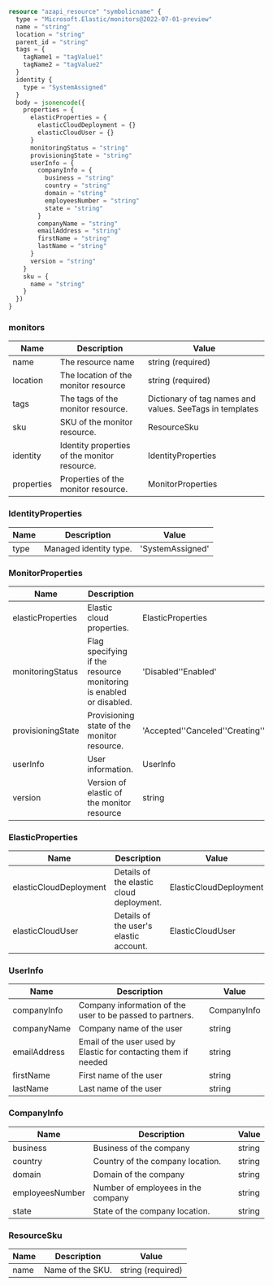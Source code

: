 ```terraform
resource "azapi_resource" "symbolicname" {
  type = "Microsoft.Elastic/monitors@2022-07-01-preview"
  name = "string"
  location = "string"
  parent_id = "string"
  tags = {
    tagName1 = "tagValue1"
    tagName2 = "tagValue2"
  }
  identity {
    type = "SystemAssigned"
  }
  body = jsonencode({
    properties = {
      elasticProperties = {
        elasticCloudDeployment = {}
        elasticCloudUser = {}
      }
      monitoringStatus = "string"
      provisioningState = "string"
      userInfo = {
        companyInfo = {
          business = "string"
          country = "string"
          domain = "string"
          employeesNumber = "string"
          state = "string"
        }
        companyName = "string"
        emailAddress = "string"
        firstName = "string"
        lastName = "string"
      }
      version = "string"
    }
    sku = {
      name = "string"
    }
  })
}

```

### monitors

| Name | Description | Value |
|-|-|-|
| name | The resource name | string (required) |
| location | The location of the monitor resource | string (required) |
| tags | The tags of the monitor resource. | Dictionary of tag names and values. SeeTags in templates |
| sku | SKU of the monitor resource. | ResourceSku |
| identity | Identity properties of the monitor resource. | IdentityProperties |
| properties | Properties of the monitor resource. | MonitorProperties |


### IdentityProperties

| Name | Description | Value |
|-|-|-|
| type | Managed identity type. | 'SystemAssigned' |


### MonitorProperties

| Name | Description | Value |
|-|-|-|
| elasticProperties | Elastic cloud properties. | ElasticProperties |
| monitoringStatus | Flag specifying if the resource monitoring is enabled or disabled. | 'Disabled''Enabled' |
| provisioningState | Provisioning state of the monitor resource. | 'Accepted''Canceled''Creating''Deleted''Deleting''Failed''NotSpecified''Succeeded''Updating' |
| userInfo | User information. | UserInfo |
| version | Version of elastic of the monitor resource | string |


### ElasticProperties

| Name | Description | Value |
|-|-|-|
| elasticCloudDeployment | Details of the elastic cloud deployment. | ElasticCloudDeployment |
| elasticCloudUser | Details of the user's elastic account. | ElasticCloudUser |


### UserInfo

| Name | Description | Value |
|-|-|-|
| companyInfo | Company information of the user to be passed to partners. | CompanyInfo |
| companyName | Company name of the user | string |
| emailAddress | Email of the user used by Elastic for contacting them if needed | string |
| firstName | First name of the user | string |
| lastName | Last name of the user | string |


### CompanyInfo

| Name | Description | Value |
|-|-|-|
| business | Business of the company | string |
| country | Country of the company location. | string |
| domain | Domain of the company | string |
| employeesNumber | Number of employees in the company | string |
| state | State of the company location. | string |


### ResourceSku

| Name | Description | Value |
|-|-|-|
| name | Name of the SKU. | string (required) |


